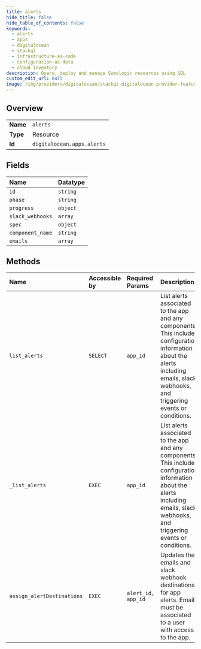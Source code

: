 ```yaml
---
title: alerts
hide_title: false
hide_table_of_contents: false
keywords:
  - alerts
  - apps
  - digitalocean    
  - stackql
  - infrastructure-as-code
  - configuration-as-data
  - cloud inventory
description: Query, deploy and manage Sumologic resources using SQL
custom_edit_url: null
image: /img/providers/digitalocean/stackql-digitalocean-provider-featured-image.png
---
```

  
    

## Overview
<table><tbody>
<tr><td><b>Name</b></td><td><code>alerts</code></td></tr>
<tr><td><b>Type</b></td><td>Resource</td></tr>
<tr><td><b>Id</b></td><td><code>digitalocean.apps.alerts</code></td></tr>
</tbody></table>

## Fields
| Name | Datatype |
|:-----|:---------|
| `id` | `string` |
| `phase` | `string` |
| `progress` | `object` |
| `slack_webhooks` | `array` |
| `spec` | `object` |
| `component_name` | `string` |
| `emails` | `array` |
## Methods
| Name | Accessible by | Required Params | Description |
|:-----|:--------------|:----------------|:------------|
| `list_alerts` | `SELECT` | `app_id` | List alerts associated to the app and any components. This includes configuration information about the alerts including emails, slack webhooks, and triggering events or conditions. |
| `_list_alerts` | `EXEC` | `app_id` | List alerts associated to the app and any components. This includes configuration information about the alerts including emails, slack webhooks, and triggering events or conditions. |
| `assign_alertDestinations` | `EXEC` | `alert_id, app_id` | Updates the emails and slack webhook destinations for app alerts. Emails must be associated to a user with access to the app. |
